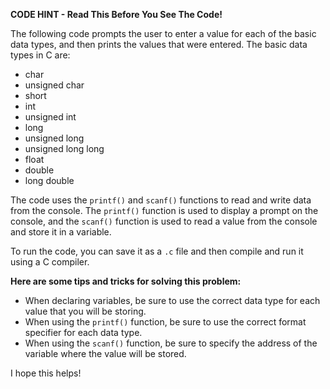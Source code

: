 **CODE HINT - Read This Before You See The Code!**

The following code prompts the user to enter a value for each of the basic data types, and then prints the values that were entered. The basic data types in C are:

* char
* unsigned char
* short
* int
* unsigned int
* long
* unsigned long
* unsigned long long
* float
* double
* long double

The code uses the `printf()` and `scanf()` functions to read and write data from the console. The `printf()` function is used to display a prompt on the console, and the `scanf()` function is used to read a value from the console and store it in a variable.

To run the code, you can save it as a `.c` file and then compile and run it using a C compiler.

**Here are some tips and tricks for solving this problem:**

* When declaring variables, be sure to use the correct data type for each value that you will be storing.
* When using the `printf()` function, be sure to use the correct format specifier for each data type.
* When using the `scanf()` function, be sure to specify the address of the variable where the value will be stored.

I hope this helps!